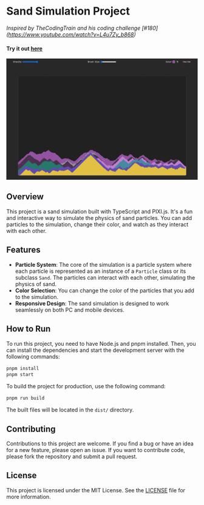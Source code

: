 # Sand Simulation Project
 *Inspired by TheCodingTrain and his coding challenge  [#180] (https://www.youtube.com/watch?v=L4u7Zy_b868)* 
#### Try it out [here](https://sand-sim.d7om.dev)

![demo](./sand-sim-demo.png)

## Overview

This project is a sand simulation built with TypeScript and PIXI.js. It's a fun and interactive way to simulate the physics of sand particles. You can add particles to the simulation, change their color, and watch as they interact with each other.

## Features

- **Particle System**: The core of the simulation is a particle system where each particle is represented as an instance of a `Particle` class or its subclass `Sand`. The particles can interact with each other, simulating the physics of sand.
- **Color Selection**: You can change the color of the particles that you add to the simulation.
- **Responsive Design**: The sand simulation is designed to work seamlessly on both PC and mobile devices.

## How to Run

To run this project, you need to have Node.js and pnpm installed. Then, you can install the dependencies and start the development server with the following commands:

```sh
pnpm install
pnpm start
```

To build the project for production, use the following command:

```sh
pnpm run build
```

The built files will be located in the `dist/` directory.

## Contributing

Contributions to this project are welcome. If you find a bug or have an idea for a new feature, please open an issue. If you want to contribute code, please fork the repository and submit a pull request.

## License

This project is licensed under the MIT License. See the [LICENSE](LICENSE) file for more information.

